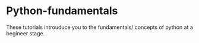 # Python-fundamentals

These tutorials introuduce you to the fundamentals/ concepts of python at a begineer stage.
